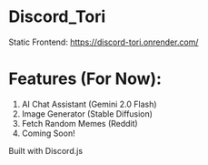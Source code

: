 # Discord_Tori

Static Frontend: https://discord-tori.onrender.com/

# Features (For Now):
1. AI Chat Assistant (Gemini 2.0 Flash)
2. Image Generator (Stable Diffusion)
3. Fetch Random Memes (Reddit)
4. Coming Soon!

Built with Discord.js

